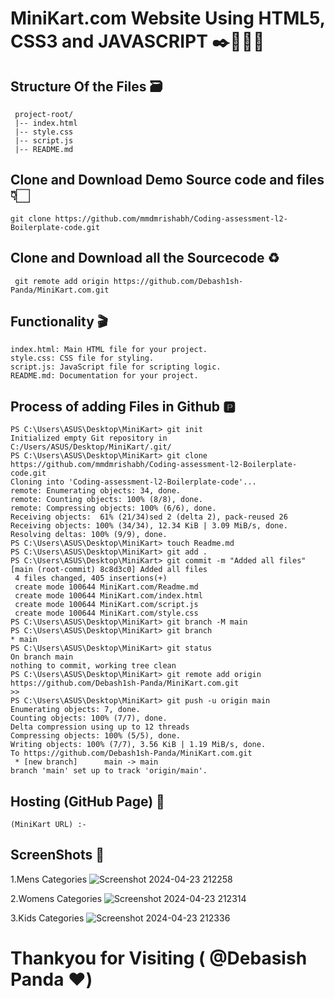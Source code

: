 # MiniKart.com Website Using HTML5, CSS3 and JAVASCRIPT ✒️👨🏻‍💻

## Structure Of the Files 🗃️
     project-root/
     |-- index.html
     |-- style.css
     |-- script.js
     |-- README.md

## Clone and Download Demo Source code and files 👇🏻
    git clone https://github.com/mmdmrishabh/Coding-assessment-l2-Boilerplate-code.git

## Clone and Download all the Sourcecode ♻️
     git remote add origin https://github.com/Debash1sh-Panda/MiniKart.com.git
     
## Functionality 🎬
    index.html: Main HTML file for your project.
    style.css: CSS file for styling.
    script.js: JavaScript file for scripting logic.
    README.md: Documentation for your project.

## Process of adding Files in Github 🅿️
    PS C:\Users\ASUS\Desktop\MiniKart> git init
    Initialized empty Git repository in C:/Users/ASUS/Desktop/MiniKart/.git/
    PS C:\Users\ASUS\Desktop\MiniKart> git clone https://github.com/mmdmrishabh/Coding-assessment-l2-Boilerplate-code.git
    Cloning into 'Coding-assessment-l2-Boilerplate-code'...
    remote: Enumerating objects: 34, done.
    remote: Counting objects: 100% (8/8), done.
    remote: Compressing objects: 100% (6/6), done.
    Receiving objects:  61% (21/34)sed 2 (delta 2), pack-reused 26
    Receiving objects: 100% (34/34), 12.34 KiB | 3.09 MiB/s, done.
    Resolving deltas: 100% (9/9), done.
    PS C:\Users\ASUS\Desktop\MiniKart> touch Readme.md
    PS C:\Users\ASUS\Desktop\MiniKart> git add .
    PS C:\Users\ASUS\Desktop\MiniKart> git commit -m "Added all files"           
    [main (root-commit) 8c8d3c0] Added all files
     4 files changed, 405 insertions(+)
     create mode 100644 MiniKart.com/Readme.md
     create mode 100644 MiniKart.com/index.html
     create mode 100644 MiniKart.com/script.js
     create mode 100644 MiniKart.com/style.css
    PS C:\Users\ASUS\Desktop\MiniKart> git branch -M main
    PS C:\Users\ASUS\Desktop\MiniKart> git branch
    * main
    PS C:\Users\ASUS\Desktop\MiniKart> git status 
    On branch main
    nothing to commit, working tree clean
    PS C:\Users\ASUS\Desktop\MiniKart> git remote add origin https://github.com/Debash1sh-Panda/MiniKart.com.git
    >>
    PS C:\Users\ASUS\Desktop\MiniKart> git push -u origin main
    Enumerating objects: 7, done.
    Counting objects: 100% (7/7), done.
    Delta compression using up to 12 threads
    Compressing objects: 100% (5/5), done.
    Writing objects: 100% (7/7), 3.56 KiB | 1.19 MiB/s, done.
    To https://github.com/Debash1sh-Panda/MiniKart.com.git
     * [new branch]      main -> main
    branch 'main' set up to track 'origin/main'.

## Hosting (GitHub Page) 🔗
    (MiniKart URL) :- 

## ScreenShots 📸

1.Mens Categories
     ![Screenshot 2024-04-23 212258](https://github.com/Debash1sh-Panda/MiniKart.com/assets/144515067/f5de38a2-bc85-4bba-9ab7-5078f55015d4)

2.Womens Categories
    ![Screenshot 2024-04-23 212314](https://github.com/Debash1sh-Panda/MiniKart.com/assets/144515067/a09704be-ac30-48c7-bd59-2531405e83b7)

3.Kids Categories
    ![Screenshot 2024-04-23 212336](https://github.com/Debash1sh-Panda/MiniKart.com/assets/144515067/fecdfd36-905e-41cd-b87c-ee306fe4af3c)

# Thankyou for Visiting ( @Debasish Panda ❤️)
